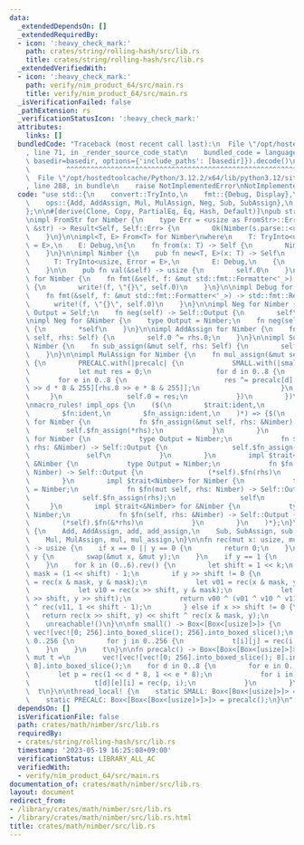 ```yaml
---
data:
  _extendedDependsOn: []
  _extendedRequiredBy:
  - icon: ':heavy_check_mark:'
    path: crates/string/rolling-hash/src/lib.rs
    title: crates/string/rolling-hash/src/lib.rs
  _extendedVerifiedWith:
  - icon: ':heavy_check_mark:'
    path: verify/nim_product_64/src/main.rs
    title: verify/nim_product_64/src/main.rs
  _isVerificationFailed: false
  _pathExtension: rs
  _verificationStatusIcon: ':heavy_check_mark:'
  attributes:
    links: []
  bundledCode: "Traceback (most recent call last):\n  File \"/opt/hostedtoolcache/Python/3.12.2/x64/lib/python3.12/site-packages/onlinejudge_verify/documentation/build.py\"\
    , line 71, in _render_source_code_stat\n    bundled_code = language.bundle(stat.path,\
    \ basedir=basedir, options={'include_paths': [basedir]}).decode()\n          \
    \         ^^^^^^^^^^^^^^^^^^^^^^^^^^^^^^^^^^^^^^^^^^^^^^^^^^^^^^^^^^^^^^^^^^^^^^^^^^^^^^^^^\n\
    \  File \"/opt/hostedtoolcache/Python/3.12.2/x64/lib/python3.12/site-packages/onlinejudge_verify/languages/rust.py\"\
    , line 288, in bundle\n    raise NotImplementedError\nNotImplementedError\n"
  code: "use std::{\n    convert::TryInto,\n    fmt::{Debug, Display},\n    mem::swap,\n\
    \    ops::{Add, AddAssign, Mul, MulAssign, Neg, Sub, SubAssign},\n    str::FromStr,\n\
    };\n\n#[derive(Clone, Copy, PartialEq, Eq, Hash, Default)]\npub struct Nimber(usize);\n\
    \nimpl FromStr for Nimber {\n    type Err = <usize as FromStr>::Err;\n    fn from_str(s:\
    \ &str) -> Result<Self, Self::Err> {\n        Ok(Nimber(s.parse::<usize>()?))\n\
    \    }\n}\n\nimpl<T, E> From<T> for Nimber\nwhere\n    T: TryInto<usize, Error\
    \ = E>,\n    E: Debug,\n{\n    fn from(x: T) -> Self {\n        Nimber(x.try_into().unwrap())\n\
    \    }\n}\n\nimpl Nimber {\n    pub fn new<T, E>(x: T) -> Self\n    where\n  \
    \      T: TryInto<usize, Error = E>,\n        E: Debug,\n    {\n        Self::from(x)\n\
    \    }\n\n    pub fn val(&self) -> usize {\n        self.0\n    }\n}\n\nimpl Display\
    \ for Nimber {\n    fn fmt(&self, f: &mut std::fmt::Formatter<'_>) -> std::fmt::Result\
    \ {\n        write!(f, \"{}\", self.0)\n    }\n}\n\nimpl Debug for Nimber {\n\
    \    fn fmt(&self, f: &mut std::fmt::Formatter<'_>) -> std::fmt::Result {\n  \
    \      write!(f, \"{}\", self.0)\n    }\n}\n\nimpl Neg for Nimber {\n    type\
    \ Output = Self;\n    fn neg(self) -> Self::Output {\n        self\n    }\n}\n\
    \nimpl Neg for &Nimber {\n    type Output = Nimber;\n    fn neg(self) -> Self::Output\
    \ {\n        *self\n    }\n}\n\nimpl AddAssign for Nimber {\n    fn add_assign(&mut\
    \ self, rhs: Self) {\n        self.0 ^= rhs.0;\n    }\n}\n\nimpl SubAssign for\
    \ Nimber {\n    fn sub_assign(&mut self, rhs: Self) {\n        self.0 ^= rhs.0;\n\
    \    }\n}\n\nimpl MulAssign for Nimber {\n    fn mul_assign(&mut self, rhs: Self)\
    \ {\n        PRECALC.with(|precalc| {\n            SMALL.with(|small| {\n    \
    \            let mut res = 0;\n                for d in 0..8 {\n             \
    \       for e in 0..8 {\n                        res ^= precalc[d][e][small[self.0\
    \ >> d * 8 & 255][rhs.0 >> e * 8 & 255]];\n                    }\n           \
    \     }\n                self.0 = res;\n            })\n        })\n    }\n}\n\
    \nmacro_rules! impl_ops {\n    ($(\n        $trait:ident,\n        $trait_assign:ident,\n\
    \        $fn:ident,\n        $fn_assign:ident,\n    )*) => {$(\n        impl $trait_assign<&Nimber>\
    \ for Nimber {\n            fn $fn_assign(&mut self, rhs: &Nimber) {\n       \
    \         self.$fn_assign(*rhs);\n            }\n        }\n        impl $trait<&Nimber>\
    \ for Nimber {\n            type Output = Nimber;\n            fn $fn(mut self,\
    \ rhs: &Nimber) -> Self::Output {\n                self.$fn_assign(*rhs);\n  \
    \              self\n            }\n        }\n        impl $trait<Nimber> for\
    \ &Nimber {\n            type Output = Nimber;\n            fn $fn(self, rhs:\
    \ Nimber) -> Self::Output {\n                (*self).$fn(rhs)\n            }\n\
    \        }\n        impl $trait<Nimber> for Nimber {\n            type Output\
    \ = Nimber;\n            fn $fn(mut self, rhs: Nimber) -> Self::Output {\n   \
    \             self.$fn_assign(rhs);\n                self\n            }\n   \
    \     }\n        impl $trait<&Nimber> for &Nimber {\n            type Output =\
    \ Nimber;\n            fn $fn(self, rhs: &Nimber) -> Self::Output {\n        \
    \        (*self).$fn(&*rhs)\n            }\n        }\n    )*};\n}\n\nimpl_ops!\
    \ {\n    Add, AddAssign, add, add_assign,\n    Sub, SubAssign, sub, sub_assign,\n\
    \    Mul, MulAssign, mul, mul_assign,\n}\n\nfn rec(mut x: usize, mut y: usize)\
    \ -> usize {\n    if x == 0 || y == 0 {\n        return 0;\n    }\n    if x <\
    \ y {\n        swap(&mut x, &mut y);\n    }\n    if y == 1 {\n        return x;\n\
    \    }\n    for k in (0..6).rev() {\n        let shift = 1 << k;\n        let\
    \ mask = (1 << shift) - 1;\n        if y >> shift != 0 {\n            let v00\
    \ = rec(x & mask, y & mask);\n            let v01 = rec(x & mask, y >> shift);\n\
    \            let v10 = rec(x >> shift, y & mask);\n            let v11 = rec(x\
    \ >> shift, y >> shift);\n            return v00 ^ (v01 ^ v10 ^ v11) << shift\
    \ ^ rec(v11, 1 << shift - 1);\n        } else if x >> shift != 0 {\n         \
    \   return rec(x >> shift, y) << shift ^ rec(x & mask, y);\n        }\n    }\n\
    \    unreachable!()\n}\n\nfn small() -> Box<[Box<[usize]>]> {\n    let mut t =\
    \ vec![vec![0; 256].into_boxed_slice(); 256].into_boxed_slice();\n    for i in\
    \ 0..256 {\n        for j in 0..256 {\n            t[i][j] = rec(i, j);\n    \
    \    }\n    }\n    t\n}\n\nfn precalc() -> Box<[Box<[Box<[usize]>]>]> {\n    let\
    \ mut t =\n        vec![vec![vec![0; 256].into_boxed_slice(); 8].into_boxed_slice();\
    \ 8].into_boxed_slice();\n    for d in 0..8 {\n        for e in 0..8 {\n     \
    \       let p = rec(1 << d * 8, 1 << e * 8);\n            for i in 0..256 {\n\
    \                t[d][e][i] = rec(p, i);\n            }\n        }\n    }\n  \
    \  t\n}\n\nthread_local! {\n    static SMALL: Box<[Box<[usize]>]> = small();\n\
    \    static PRECALC: Box<[Box<[Box<[usize]>]>]> = precalc();\n}\n"
  dependsOn: []
  isVerificationFile: false
  path: crates/math/nimber/src/lib.rs
  requiredBy:
  - crates/string/rolling-hash/src/lib.rs
  timestamp: '2023-05-19 16:25:08+09:00'
  verificationStatus: LIBRARY_ALL_AC
  verifiedWith:
  - verify/nim_product_64/src/main.rs
documentation_of: crates/math/nimber/src/lib.rs
layout: document
redirect_from:
- /library/crates/math/nimber/src/lib.rs
- /library/crates/math/nimber/src/lib.rs.html
title: crates/math/nimber/src/lib.rs
---
```

